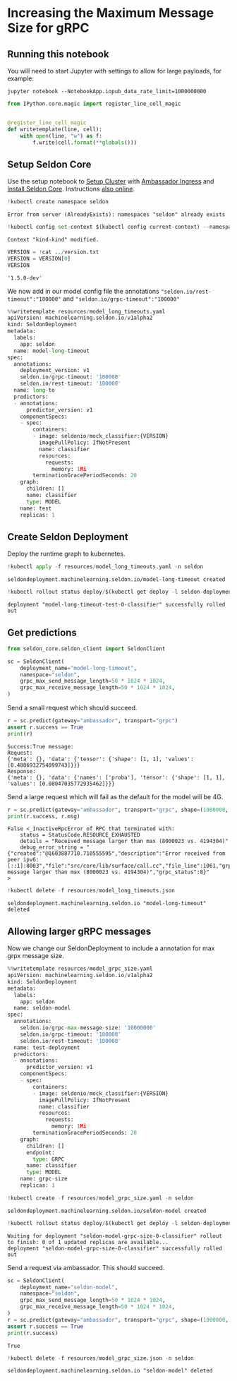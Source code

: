 # Increasing the Maximum Message Size for gRPC


## Running this notebook

You will need to start Jupyter with settings to allow for large payloads, for example:

```
jupyter notebook --NotebookApp.iopub_data_rate_limit=1000000000
```


```python
from IPython.core.magic import register_line_cell_magic


@register_line_cell_magic
def writetemplate(line, cell):
    with open(line, "w") as f:
        f.write(cell.format(**globals()))
```

## Setup Seldon Core

Use the setup notebook to [Setup Cluster](../notebooks/seldon-core-setup.md#setup-cluster) with [Ambassador Ingress](../notebooks/seldon-core-setup.md#ambassador) and [Install Seldon Core](../notebooks/seldon-core-setup.md#Install-Seldon-Core). Instructions [also online](../notebooks/seldon-core-setup.md).


```python
!kubectl create namespace seldon
```

    Error from server (AlreadyExists): namespaces "seldon" already exists



```python
!kubectl config set-context $(kubectl config current-context) --namespace=seldon
```

    Context "kind-kind" modified.



```python
VERSION = !cat ../version.txt
VERSION = VERSION[0]
VERSION
```




    '1.5.0-dev'



We now add in our model config file the annotations `"seldon.io/rest-timeout":"100000"` and `"seldon.io/grpc-timeout":"100000"`


```python
%%writetemplate resources/model_long_timeouts.yaml
apiVersion: machinelearning.seldon.io/v1alpha2
kind: SeldonDeployment
metadata:
  labels:
    app: seldon
  name: model-long-timeout
spec:
  annotations:
    deployment_version: v1
    seldon.io/grpc-timeout: '100000'
    seldon.io/rest-timeout: '100000'
  name: long-to
  predictors:
  - annotations:
      predictor_version: v1
    componentSpecs:
    - spec:
        containers:
        - image: seldonio/mock_classifier:{VERSION}
          imagePullPolicy: IfNotPresent
          name: classifier
          resources:
            requests:
              memory: 1Mi
        terminationGracePeriodSeconds: 20
    graph:
      children: []
      name: classifier
      type: MODEL
    name: test
    replicas: 1

```

## Create Seldon Deployment

Deploy the runtime graph to kubernetes.


```python
!kubectl apply -f resources/model_long_timeouts.yaml -n seldon
```

    seldondeployment.machinelearning.seldon.io/model-long-timeout created



```python
!kubectl rollout status deploy/$(kubectl get deploy -l seldon-deployment-id=model-long-timeout -o jsonpath='{.items[0].metadata.name}')
```

    deployment "model-long-timeout-test-0-classifier" successfully rolled out


## Get predictions


```python
from seldon_core.seldon_client import SeldonClient

sc = SeldonClient(
    deployment_name="model-long-timeout",
    namespace="seldon",
    grpc_max_send_message_length=50 * 1024 * 1024,
    grpc_max_receive_message_length=50 * 1024 * 1024,
)
```

Send a small request which should succeed.


```python
r = sc.predict(gateway="ambassador", transport="grpc")
assert r.success == True
print(r)
```

    Success:True message:
    Request:
    {'meta': {}, 'data': {'tensor': {'shape': [1, 1], 'values': [0.4806932754099743]}}}
    Response:
    {'meta': {}, 'data': {'names': ['proba'], 'tensor': {'shape': [1, 1], 'values': [0.08047035772935462]}}}


Send a large request which will fail as the default for the model will be 4G.


```python
r = sc.predict(gateway="ambassador", transport="grpc", shape=(1000000, 1))
print(r.success, r.msg)
```

    False <_InactiveRpcError of RPC that terminated with:
    	status = StatusCode.RESOURCE_EXHAUSTED
    	details = "Received message larger than max (8000023 vs. 4194304)"
    	debug_error_string = "{"created":"@1603887710.710555595","description":"Error received from peer ipv6:[::1]:8003","file":"src/core/lib/surface/call.cc","file_line":1061,"grpc_message":"Received message larger than max (8000023 vs. 4194304)","grpc_status":8}"
    >



```python
!kubectl delete -f resources/model_long_timeouts.json
```

    seldondeployment.machinelearning.seldon.io "model-long-timeout" deleted


## Allowing larger gRPC messages

Now we change our SeldonDeployment to include a annotation for max grpx message size.


```python
%%writetemplate resources/model_grpc_size.yaml
apiVersion: machinelearning.seldon.io/v1alpha2
kind: SeldonDeployment
metadata:
  labels:
    app: seldon
  name: seldon-model
spec:
  annotations:
    seldon.io/grpc-max-message-size: '10000000'
    seldon.io/grpc-timeout: '100000'
    seldon.io/rest-timeout: '100000'
  name: test-deployment
  predictors:
  - annotations:
      predictor_version: v1
    componentSpecs:
    - spec:
        containers:
        - image: seldonio/mock_classifier:{VERSION}
          imagePullPolicy: IfNotPresent
          name: classifier
          resources:
            requests:
              memory: 1Mi
        terminationGracePeriodSeconds: 20
    graph:
      children: []
      endpoint:
        type: GRPC
      name: classifier
      type: MODEL
    name: grpc-size
    replicas: 1

```


```python
!kubectl create -f resources/model_grpc_size.yaml -n seldon
```

    seldondeployment.machinelearning.seldon.io/seldon-model created



```python
!kubectl rollout status deploy/$(kubectl get deploy -l seldon-deployment-id=seldon-model -o jsonpath='{.items[0].metadata.name}')
```

    Waiting for deployment "seldon-model-grpc-size-0-classifier" rollout to finish: 0 of 1 updated replicas are available...
    deployment "seldon-model-grpc-size-0-classifier" successfully rolled out


Send a request via ambassador. This should succeed.


```python
sc = SeldonClient(
    deployment_name="seldon-model",
    namespace="seldon",
    grpc_max_send_message_length=50 * 1024 * 1024,
    grpc_max_receive_message_length=50 * 1024 * 1024,
)
r = sc.predict(gateway="ambassador", transport="grpc", shape=(1000000, 1))
assert r.success == True
print(r.success)
```

    True



```python
!kubectl delete -f resources/model_grpc_size.json -n seldon
```

    seldondeployment.machinelearning.seldon.io "seldon-model" deleted



```python

```
